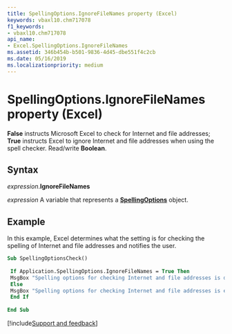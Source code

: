 ```yaml
---
title: SpellingOptions.IgnoreFileNames property (Excel)
keywords: vbaxl10.chm717078
f1_keywords:
- vbaxl10.chm717078
api_name:
- Excel.SpellingOptions.IgnoreFileNames
ms.assetid: 346b454b-b501-9836-4d45-dbe551f4c2cb
ms.date: 05/16/2019
ms.localizationpriority: medium
---
```



# SpellingOptions.IgnoreFileNames property (Excel)

**False** instructs Microsoft Excel to check for Internet and file addresses; **True** instructs Excel to ignore Internet and file addresses when using the spell checker. Read/write **Boolean**.


## Syntax

_expression_.**IgnoreFileNames**

_expression_ A variable that represents a **[SpellingOptions](Excel.SpellingOptions.md)** object.


## Example

In this example, Excel determines what the setting is for checking the spelling of Internet and file addresses and notifies the user.

```vb
Sub SpellingOptionsCheck() 
 
 If Application.SpellingOptions.IgnoreFileNames = True Then 
 MsgBox "Spelling options for checking Internet and file addresses is disabled." 
 Else 
 MsgBox "Spelling options for checking Internet and file addresses is enabled." 
 End If 
 
End Sub
```




[!include[Support and feedback](~/includes/feedback-boilerplate.md)]